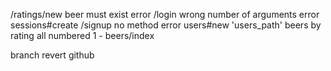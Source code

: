 /ratings/new beer must exist error
/login wrong number of arguments error sessions#create
/signup no method error users#new 'users_path'
beers by rating all numbered 1 - beers/index

branch revert github
